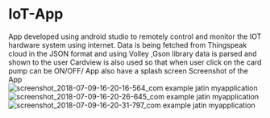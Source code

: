# IoT-App
App developed using android studio to remotely control and monitor the IOT hardware system using internet.
Data is being fetched from Thingspeak cloud in the JSON format and using Volley ,Gson library data is parsed and shown to the user
Cardview is also used so that when user click on the card pump can be ON/OFF/
App also have a splash screen 
Screenshot of the App
![screenshot_2018-07-09-16-20-16-564_com example jatin myapplication](https://user-images.githubusercontent.com/19595669/42464018-7595a7e2-83c5-11e8-804e-0ad095799bcc.png)
![screenshot_2018-07-09-16-20-26-645_com example jatin myapplication](https://user-images.githubusercontent.com/19595669/42464043-85edfb12-83c5-11e8-9758-a0955231ea7b.png)
![screenshot_2018-07-09-16-20-31-797_com example jatin myapplication](https://user-images.githubusercontent.com/19595669/42464289-3eee2a7e-83c6-11e8-9ab5-8c5ae6265aea.png)
